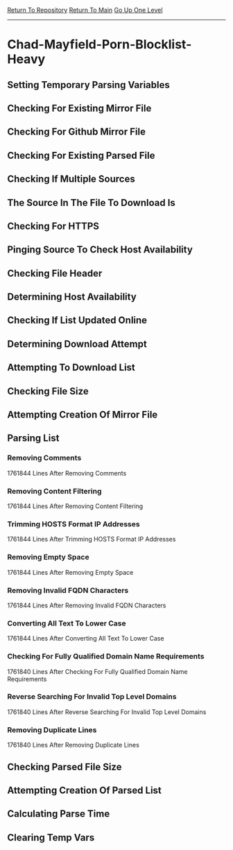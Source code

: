 [Return To Repository](https://github.com/deathbybandaid/piholeparser/)
[Return To Main](https://github.com/deathbybandaid/piholeparser/blob/master/RecentRunLogs/Mainlog.md)
[Go Up One Level](https://github.com/deathbybandaid/piholeparser/blob/master/RecentRunLogs/TopLevelScripts/30-Processing-External-Blacklists.md)
____________________________________
# Chad-Mayfield-Porn-Blocklist-Heavy
## Setting Temporary Parsing Variables
## Checking For Existing Mirror File
## Checking For Github Mirror File
## Checking For Existing Parsed File
## Checking If Multiple Sources
## The Source In The File To Download Is
## Checking For HTTPS
## Pinging Source To Check Host Availability
## Checking File Header
## Determining Host Availability
## Checking If List Updated Online
## Determining Download Attempt
## Attempting To Download List
## Checking File Size
## Attempting Creation Of Mirror File
## Parsing List
### Removing Comments
1761844 Lines After Removing Comments
### Removing Content Filtering
1761844 Lines After Removing Content Filtering
### Trimming HOSTS Format IP Addresses
1761844 Lines After Trimming HOSTS Format IP Addresses
### Removing Empty Space
1761844 Lines After Removing Empty Space
### Removing Invalid FQDN Characters
1761844 Lines After Removing Invalid FQDN Characters
### Converting All Text To Lower Case
1761844 Lines After Converting All Text To Lower Case
### Checking For Fully Qualified Domain Name Requirements
1761840 Lines After Checking For Fully Qualified Domain Name Requirements
### Reverse Searching For Invalid Top Level Domains
1761840 Lines After Reverse Searching For Invalid Top Level Domains
### Removing Duplicate Lines
1761840 Lines After Removing Duplicate Lines
## Checking Parsed File Size
## Attempting Creation Of Parsed List
## Calculating Parse Time
## Clearing Temp Vars
